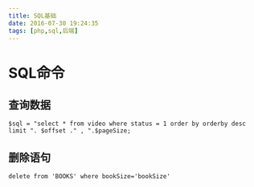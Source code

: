 ```yaml
---
title: SQL基础
date: 2016-07-30 19:24:35
tags: [php,sql,后端]
---
```


# SQL命令

## 查询数据

```
$sql = "select * from video where status = 1 order by orderby desc limit ". $offset ." , ".$pageSize;

```

## 删除语句
```
delete from 'BOOKS' where bookSize='bookSize'
```


